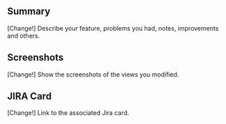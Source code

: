 ## Summary

[Change!] Describe your feature, problems you had, notes, improvements and others.

## Screenshots

[Change!] Show the screenshots of the views you modified.

## JIRA Card

[Change!] Link to the associated Jira card.
